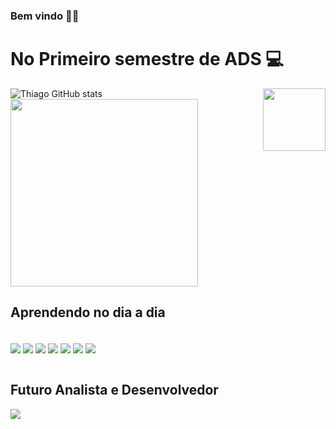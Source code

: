 ### Bem vindo 👋🏼
 
# No Primeiro semestre de ADS 💻

<img align="right" width="100px" heigth="100px" src="https://www.sptech.school/assets/images/logos/sptech_logo_negativa_1.png "/>

![Thiago GitHub stats](https://github-readme-stats.vercel.app/api?username=ThiagoThmaz&show_icons=true&theme=neon)
<img width =300px% src="https://github-readme-stats-git-main-rafaelalexandrino.vercel.app/api/top-langs/?username=ThiagoThmaz&show_icons=true&theme=radical&layout=compact"/>
 </div>
<!--   ![Top Langs](https://github-readme-stats.vercel.app/api/top-langs/?username=SuzaneMendes12&langs_count=8) -->

## Aprendendo no dia a dia 
<div style = "dispay: inline_block"><br>
  
<img align= "center"  src ="https://img.shields.io/badge/HTML-239120?style=for-the-badge&logo=html5&logoColor=white"/>

<img align= "center" src ="https://img.shields.io/badge/JavaScript-F7DF1E?style=for-the-badge&logo=javascript&logoColor=black"/>

<img align= "center" src ="https://img.shields.io/badge/CSS-239120?&style=for-the-badge&logo=css3&logoColor=white"/>

<img align= "center" src ="https://img.shields.io/badge/Node.js-43853D?style=for-the-badge&logo=node.js&logoColor=white"/>

<img align= "center" src ="https://img.shields.io/badge/chai.js-323330?style=for-the-badge&logo=chai&logoColor=red"/>

<img align= "center" src ="https://img.shields.io/badge/MySQL-005C84?style=for-the-badge&logo=mysql&logoColor=white"/>

 <img align= "center" src = "https://img.shields.io/badge/Arduino_IDE-00979D?style=for-the-badge&logo=arduino&logoColor=white"/>
</div> <br>

## Futuro Analista e Desenvolvedor
<div>
   <a href="https://www.instagram.com/thiago_thmaz/ 'target="_blank"><img src="https://img.shields.io/badge/Instagram-E4405F?style=for-the-badge&logo=instagram&logoColor=white" target"_blank"></a>
</div>
